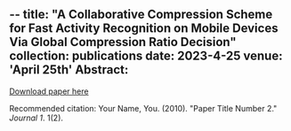 --
title: "A Collaborative Compression Scheme for Fast
Activity Recognition on Mobile Devices Via
Global Compression Ratio Decision"
collection: publications
date: 2023-4-25
venue: 'April 25th'
Abstract: 
--
[Download paper here](https://l-junjie.github.io/liangjunjie.github.io/files/A_Collaborative_Compression_Scheme_for_Fast_Activity_Recognition_on_Mobile_Devices_Via_Global_Compression_Ratio_Decision.pdf)

Recommended citation: Your Name, You. (2010). "Paper Title Number 2." <i>Journal 1</i>. 1(2).
